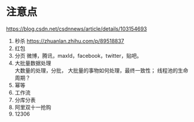 # 注意点
https://blog.csdn.net/csdnnews/article/details/103154693  
1. 秒杀
https://zhuanlan.zhihu.com/p/89518837
2. 红包
3. 分页
微博，腾讯，maxId，facebook，twitter，贴吧。
4. 大批量数据处理  
大数量的处理，分批，
大批量的事物如何处理，最终一致性；
线程池的生命周期？
5. 幂等
6. 工作流
7. 分库分表
8. 阿里双十一抢购
9. 12306